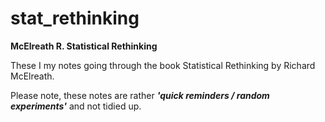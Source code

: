 # stat_rethinking
**McElreath R. Statistical Rethinking**

These I my notes going through the book Statistical Rethinking by Richard McElreath.

Please note, these notes are rather ***'quick reminders / random experiments'*** and not tidied up. 

